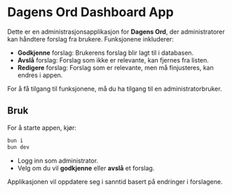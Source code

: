 # Dagens Ord Dashboard App

Dette er en administrasjonsapplikasjon for **Dagens Ord**, der administratorer kan håndtere forslag fra brukere. Funksjonene inkluderer:

- **Godkjenne** forslag: Brukerens forslag blir lagt til i databasen.
- **Avslå** forslag: Forslag som ikke er relevante, kan fjernes fra listen.
- **Redigere** forslag: Forslag som er relevante, men må finjusteres, kan endres i appen.

For å få tilgang til funksjonene, må du ha tilgang til en administratorbruker.

## Bruk

For å starte appen, kjør:
```bash
bun i
bun dev
```

- Logg inn som administrator.
- Velg om du vil **godkjenne** eller **avslå** et forslag.

Applikasjonen vil oppdatere seg i sanntid basert på endringer i forslagene.
